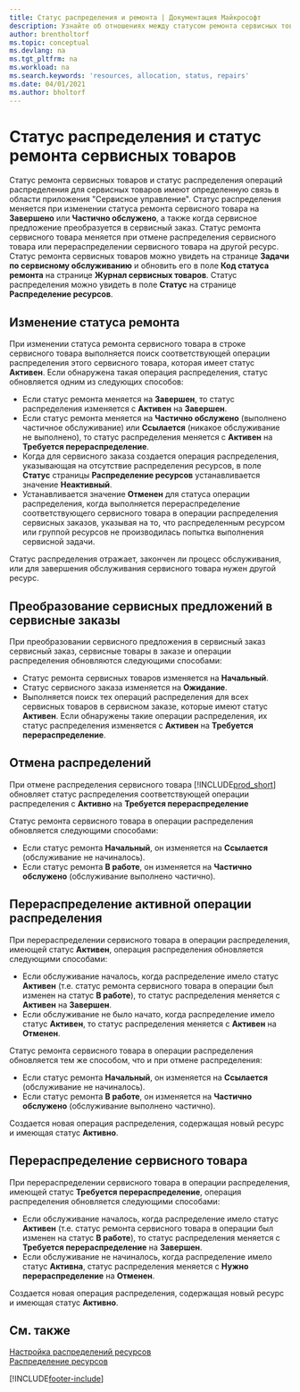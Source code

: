 ```yaml
---
title: Статус распределения и ремонта | Документация Майкрософт
description: Узнайте об отношениях между статусом ремонта сервисных товаров и статусом распределения операций распределения для них.
author: brentholtorf
ms.topic: conceptual
ms.devlang: na
ms.tgt_pltfrm: na
ms.workload: na
ms.search.keywords: 'resources, allocation, status, repairs'
ms.date: 04/01/2021
ms.author: bholtorf
---
```

# <a name="allocation-status-and-repair-status-of-service-items" />Статус распределения и статус ремонта сервисных товаров
Статус ремонта сервисных товаров и статус распределения операций распределения для сервисных товаров имеют определенную связь в области приложения "Сервисное управление". Статус распределения меняется при изменении статуса ремонта сервисного товара на **Завершено** или **Частично обслужено**, а также когда сервисное предложение преобразуется в сервисный заказ. Статус ремонта сервисного товара меняется при отмене распределения сервисного товара или перераспределении сервисного товара на другой ресурс. Статус ремонта сервисных товаров можно увидеть на странице **Задачи по сервисному обслуживанию** и обновить его в поле **Код статуса ремонта** на странице **Журнал сервисных товаров**. Статус распределения можно увидеть в поле **Статус** на странице **Распределение ресурсов**.  
  
## <a name="changing-repair-status" />Изменение статуса ремонта
При изменении статуса ремонта сервисного товара в строке сервисного товара выполняется поиск соответствующей операции распределения этого сервисного товара, которая имеет статус **Активен**. Если обнаружена такая операция распределения, статус обновляется одним из следующих способов:  
  
* Если статус ремонта меняется на **Завершен**, то статус распределения изменяется с **Активен** на **Завершен**.  
* Если статус ремонта меняется на **Частично обслужено** (выполнено частичное обслуживание) или **Ссылается** (никакое обслуживание не выполнено), то статус распределения меняется с **Активен** на **Требуется перераспределение**.  
* Когда для сервисного заказа создается операция распределения, указывающая на отсутствие распределения ресурсов, в поле **Статус** страницы **Распределение ресурсов** устанавливается значение **Неактивный**.  
* Устанавливается значение **Отменен** для статуса операции распределения, когда выполняется перераспределение соответствующего сервисного товара в операции распределения сервисных заказов, указывая на то, что распределенным ресурсом или группой ресурсов не производилась попытка выполнения сервисной задачи.  
  
Статус распределения отражает, закончен ли процесс обслуживания, или для завершения обслуживания сервисного товара нужен другой ресурс.  
  
## <a name="converting-service-quotes-to-service-orders" />Преобразование сервисных предложений в сервисные заказы
При преобразовании сервисного предложения в сервисный заказ сервисный заказ, сервисные товары в заказе и операции распределения обновляются следующими способами:  
  
* Статус ремонта сервисных товаров изменяется на **Начальный**.  
* Статус сервисного заказа изменяется на **Ожидание**.  
* Выполняется поиск тех операций распределения для всех сервисных товаров в сервисном заказе, которые имеют статус **Активен**. Если обнаружены такие операции распределения, их статус распределения изменяется с **Активен** на **Требуется перераспределение**.  
  
## <a name="canceling-allocations" />Отмена распределений
При отмене распределения сервисного товара [!INCLUDE[prod_short](includes/prod_short.md)] обновляет статус распределения соответствующей операции распределения с **Активно** на **Требуется перераспределение**

Статус ремонта сервисного товара в операции распределения обновляется следующими способами:  
  
* Если статус ремонта **Начальный**, он изменяется на **Ссылается** (обслуживание не начиналось).  
* Если статус ремонта **В работе**, он изменяется на **Частично обслужено** (обслуживание выполнено частично).  
  
## <a name="reallocating-an-active-allocation-entry" />Перераспределение активной операции распределения
При перераспределении сервисного товара в операции распределения, имеющей статус **Активен**, операция распределения обновляется следующими способами:  
  
* Если обслуживание началось, когда распределение имело статус **Активен** (т.е. статус ремонта сервисного товара в операции был изменен на статус **В работе**), то статус распределения меняется с **Активен** на **Завершен**.  
* Если обслуживание не было начато, когда распределение имело статус **Активен**, то статус распределения меняется с **Активен** на **Отменен**.  
  
Статус ремонта сервисного товара в операции распределения обновляется тем же способом, что и при отмене распределения:  
  
* Если статус ремонта **Начальный**, он изменяется на **Ссылается** (обслуживание не начиналось).  
* Если статус ремонта **В работе**, он изменяется на **Частично обслужено** (обслуживание выполнено частично).  
  
Создается новая операция распределения, содержащая новый ресурс и имеющая статус **Активно**.  
  
## <a name="reallocating-a-service-item" />Перераспределение сервисного товара
При перераспределении сервисного товара в операции распределения, имеющей статус **Требуется перераспределение**, операция распределения обновляется следующими способами:  
  
* Если обслуживание началось, когда распределение имело статус **Активен** (т.е. статус ремонта сервисного товара в операции был изменен на статус **В работе**), то статус распределения меняется с **Требуется перераспределение** на **Завершен**.  
* Если обслуживание не начиналось, когда распределение имело статус **Активна**, статус распределения меняется с **Нужно перераспределение** на **Отменен**.  
  
Создается новая операция распределения, содержащая новый ресурс и имеющая статус **Активно**.  
  
## <a name="see-also" />См. также
[Настройка распределений ресурсов](service-how-setup-resource-allocation.md)  
[Распределение ресурсов](service-how-to-allocate-resources.md)  



[!INCLUDE[footer-include](includes/footer-banner.md)]
